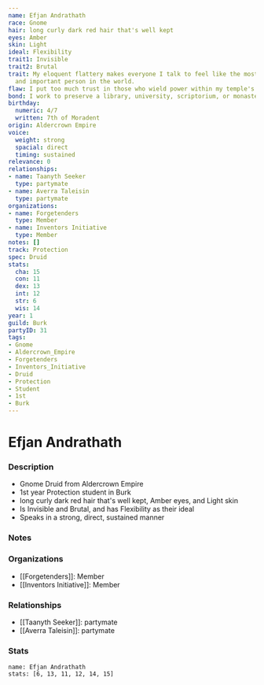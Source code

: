 ```yaml
---
name: Efjan Andrathath
race: Gnome
hair: long curly dark red hair that's well kept
eyes: Amber
skin: Light
ideal: Flexibility
trait1: Invisible
trait2: Brutal
trait: My eloquent flattery makes everyone I talk to feel like the most wonderful
  and important person in the world.
flaw: I put too much trust in those who wield power within my temple's hierarchy.
bond: I work to preserve a library, university, scriptorium, or monastery.
birthday:
  numeric: 4/7
  written: 7th of Moradent
origin: Aldercrown Empire
voice:
  weight: strong
  spacial: direct
  timing: sustained
relevance: 0
relationships:
- name: Taanyth Seeker
  type: partymate
- name: Averra Taleisin
  type: partymate
organizations:
- name: Forgetenders
  type: Member
- name: Inventors Initiative
  type: Member
notes: []
track: Protection
spec: Druid
stats:
  cha: 15
  con: 11
  dex: 13
  int: 12
  str: 6
  wis: 14
year: 1
guild: Burk
partyID: 31
tags:
- Gnome
- Aldercrown_Empire
- Forgetenders
- Inventors_Initiative
- Druid
- Protection
- Student
- 1st
- Burk
---
```

# Efjan Andrathath
### Description
- Gnome Druid from Aldercrown Empire
- 1st year Protection student in Burk
- long curly dark red hair that's well kept, Amber eyes, and Light skin
- Is Invisible and Brutal, and has Flexibility as their ideal
- Speaks in a strong, direct, sustained manner

### Notes

### Organizations
- [[Forgetenders]]: Member
- [[Inventors Initiative]]: Member

### Relationships
- [[Taanyth Seeker]]: partymate
- [[Averra Taleisin]]: partymate

### Stats
```statblock
name: Efjan Andrathath
stats: [6, 13, 11, 12, 14, 15]
```
